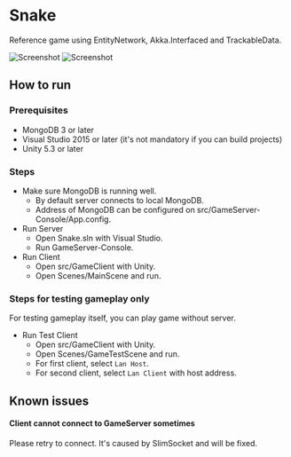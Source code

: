 # Snake

Reference game using EntityNetwork, Akka.Interfaced and TrackableData.

![Screenshot](https://raw.githubusercontent.com/SaladLab/Snake/master/docs/MainScene.jpg)
![Screenshot](https://raw.githubusercontent.com/SaladLab/Snake/master/docs/GameScene.jpg)

## How to run

### Prerequisites

- MongoDB 3 or later
- Visual Studio 2015 or later (it's not mandatory if you can build projects)
- Unity 5.3 or later

### Steps

- Make sure MongoDB is running well.
  - By default server connects to local MongoDB.
  - Address of MongoDB can be configured on src/GameServer-Console/App.config.
- Run Server
  - Open Snake.sln with Visual Studio.
  - Run GameServer-Console.
- Run Client
  - Open src/GameClient with Unity.
  - Open Scenes/MainScene and run.

### Steps for testing gameplay only

For testing gameplay itself, you can play game without server.

- Run Test Client
  - Open src/GameClient with Unity.
  - Open Scenes/GameTestScene and run.
  - For first client, select `Lan Host`.
  - For second client, select `Lan Client` with host address.
 
## Known issues

#### Client cannot connect to GameServer sometimes

Please retry to connect. It's caused by SlimSocket and will be fixed.
